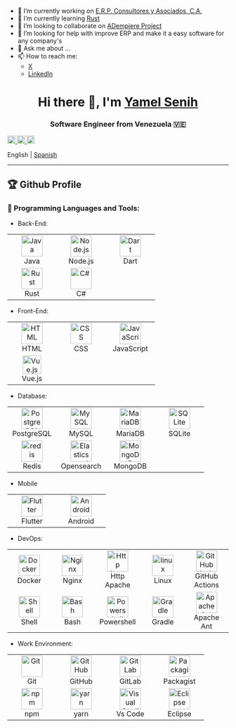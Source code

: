 - 🔭 I’m currently working on [E.R.P. Consultores y Asociados, C.A.](https://erpya.com/)
- 🌱 I’m currently learning [Rust](https://www.rust-lang.org/)
- 👯 I’m looking to collaborate on [ADempiere Project](https://github.com/adempiere)
- 🤔 I’m looking for help with improve ERP and make it a easy software for any company's 
- 💬 Ask me about ...
- 📫 How to reach me:
  - [X](https://x.com/YamelSenih)
  - [LinkedIn](https://www.linkedin.com/in/yamelsenih)

<h1 align="center">
  Hi there 👋, I'm <a href="https://github.com/YamelSenih">Yamel Senih</a>
<h3 align="center">
  Software Engineer from Venezuela 🇻🇪
</h3>

<a href='https://www.linkedin.com/in/yamelsenih'>
  <img alt="linkedin" src="./icons/contact/linkedin.svg" height='18px'/>
</a>
<a href='mailto: yamelsenih@gmail.com'>
  <img alt="email" src="./icons/contact/email4.svg" height='18px'/>
</a>
<a href='https:/discordapp.com/users/yamelsenih/'>
  <img alt="discord" src="./icons/contact/discord.svg" height='18px'/>
</a>


English | [Spanish](./README.es.md)


---

## 🏆 Github Profile

### 🔨 Programming Languages and Tools:

* Back-End:

<table>
  <tr>
    <td align="center" width="96">
      <img alt="Java" width="48" height="48" src="./icons/java/java.svg">
      <br>Java
    </td>
    <td align="center" width="96">
      <img alt="Node.js" width="48" height="48" src="./icons/node/node.svg">
      <br>Node.js
    </td>
    <td align="center" width="96">
      <img alt="Dart" width="48" height="48" src="https://www.vectorlogo.zone/logos/dartlang/dartlang-icon.svg" />
      <br>Dart
  </td>
  </tr>
  <tr>
    <td align="center" width="96">
      <img alt="Rust" width="48" height="48" src="https://www.vectorlogo.zone/logos/rust-lang/rust-lang-icon.svg" />
      <br>Rust
    </td>
    <td align="center" width="96">
      <img alt="C#" width="48" height="48" src="./icons/java/java.svg">
      <br>C#
    </td>
  </tr>
</table>


* Front-End:

<table>
  <tr>
    <td align="center" width="96">
      <img alt="HTML" width="48" height="48" src="https://www.vectorlogo.zone/logos/w3_html5/w3_html5-icon.svg">
      <br>HTML
    </td>
    <td align="center" width="96">
      <img alt="CSS" width="48" height="48" src="https://www.vectorlogo.zone/logos/w3_css/w3_css-icon.svg">
      <br>CSS
    </td>
    <td align="center" width="96">
      <img alt="JavaScript" width="48" height="48" src="./icons/javascript/javascript.svg">
      <br>JavaScript
    </td>
  </tr>
  <tr>
    <td align="center" width="96">
      <img alt="Vue.js" height="42px" src="./icons/vue/vue.svg"/>
      <br>Vue.js
    </td>
  </tr>
</table>


* Database:

<table>
  <tr>
    <td align="center" width="96">
      <img alt="PostgreSQL" width="48" height="48" src="./icons/postgresql/postgresql.svg"/>
      <br>PostgreSQL
    </td>
    <td align="center" width="96">
      <img alt="MySQL" width="48" height="48" src="https://www.vectorlogo.zone/logos/mysql/mysql-icon.svg"/>
      <br>MySQL
    </td>
    <td align="center" width="96">
      <img alt="MariaDB" width="48" height="48" src="https://www.vectorlogo.zone/logos/mariadb/mariadb-icon.svg"/>
      <br>MariaDB
    </td>
    <td align="center" width="96">
      <img alt="SQLite" width="48" height="48" src="https://www.vectorlogo.zone/logos/sqlite/sqlite-icon.svg"/>
      <br>SQLite
    </td>
  </tr>
  <tr>
    <td align="center" width="96">
      <img alt="redis" width="48" height="48" src="https://www.vectorlogo.zone/logos/redis/redis-icon.svg"/>
      <br>Redis
    </td>
    <td align="center" width="96">
      <img alt="Elasticsearch" width="48" height="48" src="https://www.vectorlogo.zone/logos/elastic/elastic-icon.svg"/>
      <br>Opensearch
    </td>
    <td align="center" width="96">
      <img alt="MongoDB" width="48" height="48" src="https://www.vectorlogo.zone/logos/mongodb/mongodb-icon.svg"/>
      <br>MongoDB
    </td>
  </tr>
</table>

* Mobile

<table>
  <tr>
    <td align="center" width="96">
      <img alt="Flutter" width="48" height="48" src="https://www.vectorlogo.zone/logos/flutterio/flutterio-ar21.svg"/>
      <br>Flutter
    </td>
    <td align="center" width="96">
      <img alt="Android" width="48" height="48" src="./icons/android/android.svg"/>
      <br>Android
    </td>
  </tr>
</table>

* DevOps:

<table>
  <tr>
    <td align="center" width="96">
      <img alt="Docker" width="48" height="48" src="./icons/docker/docker.svg">
      <br>Docker
    </td>
    <td align="center" width="96">
      <img alt="Nginx" width="48" height="48" src="./icons/nginx/nginx.svg"/>
      <br>Nginx
    </td>
    <td align="center" width="96">
      <img alt="Http Apache" width="48" height="48" src="https://www.vectorlogo.zone/logos/apache/apache-icon.svg"/>
      <br>Http Apache
    </td>
    <td align="center" width="96">
      <img alt="linux" width="48" height="48" src="./icons/linux/linux.svg"/>
      <br>Linux
    </td>
    <td align="center" width="96">
      <img alt="GitHub Actions" width="48" height="48" src="./icons/github/github-actions.svg"/>
      <br>GitHub Actions
    </td>
  </tr>
  <tr>
    <td align="center" width="96">
      <img alt="Shell" width="48" height="48" src="https://www.vectorlogo.zone/logos/shell/shell-icon.svg"/>
      <br>Shell
    </td>
    <td align="center" width="96">
      <img alt="Bash" width="48" height="48" src="./icons/bash/bash.svg"/>
      <br>Bash
    </td>
    <td align="center" width="96">
      <img alt="Powershell" width="48" height="48" src="https://raw.githubusercontent.com/PowerShell/PowerShell/master/assets/ps_black_128.svg" />
      <br>Powershell
    </td>
    <td align="center" width="96">
      <img alt="Gradle" width="48" height="48" src="https://www.vectorlogo.zone/logos/gradle/gradle-icon.svg"/>
      <br>Gradle
    </td>
    <td align="center" width="96">
      <img alt="Apache Ant" width="48" height="48" src="https://www.vectorlogo.zone/logos/apache_ant/apache_ant-icon.svg"/>
      <br>Apache Ant
    </td>
  </tr>
</table>

* Work Environment:

<table>
  <tr>
    <td align="center" width="96">
      <img alt="Git" width="48" height="48" src="./icons/git-scm/git-scm.svg"/>
      <br>Git
    </td>
    <td align="center" width="96">
      <img alt="GitHub" width="48" height="48" src="https://www.vectorlogo.zone/logos/github/github-tile.svg"/>
      <br>GitHub
    </td>
    <td align="center" width="96">
      <img alt="GitLab" width="48" height="48" src="https://www.vectorlogo.zone/logos/gitlab/gitlab-icon.svg"/>
      <br>GitLab
    </td>
    <td align="center" width="96">
      <img alt="Packagist" width="48" height="48" src="icons/php/packagist.png"/>
      <br>Packagist
    </td>
  </tr>
  <tr>
    <td align="center" width="96">
      <img alt="npm" width="48" height="48" src="https://www.vectorlogo.zone/logos/npmjs/npmjs-ar21.svg"/>
      <br>npm
    </td>
    <td align="center" width="96">
      <img alt="yarn" width="48" height="48" src="https://www.vectorlogo.zone/logos/yarnpkg/yarnpkg-icon.svg"/>
      <br>yarn
    </td>
    <td align="center" width="96">
      <img alt="Visual Studio Code" width="48" height="48" src="https://www.vectorlogo.zone/logos/visualstudio_code/visualstudio_code-icon.svg">
      <br>Vs Code
    </td>
    <td align="center" width="96">
      <img alt="Eclipse" width="48" height="48" src="https://www.vectorlogo.zone/logos/eclipse/eclipse-icon.svg">
      <br>Eclipse
    </td>
  </tr>
</table>

<br>
